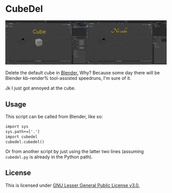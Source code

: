 # CubeDel

![Before and after the removal of the Cube](https://raw.githubusercontent.com/TheSignPainter98/cubedel/master/img/before-after.png)

Delete the default cube in [Blender.][blender]
Why?
Because some day there will be Blender kb-render% tool-assisted speedruns, I'm sure of it.

Jk I just got annoyed at the cube.

## Usage

This script can be called from Blender, like so:

```Python3
import sys
sys.path+=['.']
import cubedel
cubedel.cubedel()
```

Or from another script by just using the latter two lines (assuming `cubedel.py` is already in the Python path).

## License

This is licensed under [GNU Lesser General Public License v3.0.][lgpl3]

[blender]: https://www.blender.org
[lgpl3]: https://choosealicense.com/licenses/lgpl-3.0/
